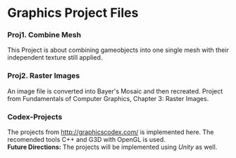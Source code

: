 # Graphics Project Files

### Proj1. Combine Mesh 
This Project is about combining gameobjects into one single mesh with their independent texture still applied.

### Proj2. Raster Images
An image file is converted into Bayer's Mosaic and then recreated.
Project from Fundamentals of Computer Graphics, Chapter 3: Raster Images.

### Codex-Projects
The projects from http://graphicscodex.com/ is implemented here. The recomended tools 
C++ and G3D with OpenGL is used. <br>
__Future Directions:__ The projects will be implemented using _Unity_ as well.